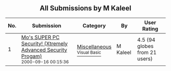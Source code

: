 ﻿<div align="center">

## All Submissions by M  Kaleel

</div>

No.  | Submission | Category | By   | User Rating
---- | ---------- | -------- | ---- | -----------
1 | [Mo's SUPER PC Security\! \(Xtremely Advanced Security Progam\)<br /><sup>2000-09-16 00:15:36</sup>](https://github.com/Planet-Source-Code/m-kaleel-mo-s-super-pc-security-xtremely-advanced-security-progam__1-11366) | [Miscellaneous<br /><sup>Visual Basic</sup>](../ByCategory/miscellaneous__1-1.md) | M  Kaleel | 4.5 (94 globes from 21 users)
